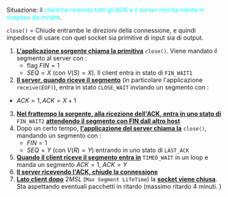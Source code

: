Situazione: il <span style=color:cyan>client ha ricevuto tutti gli ACK e il server non ha niente in sospeso da inviare</span>. 

 `close()` = Chiude entrambe le direzioni della connessione, e quindi impedisce di usare con quel socket sia primitive di input sia di output.


1. <b><u>L'applicazione sorgente chiama la primitiva</u></b> `close()`. Viene mandato il segmento al server con : 
   - flag $FIN=1$ 
   - $SEQ = X$ (con $V(S) = X$). 
   Il client entra in stato di `FIN_WAIT1 `
2. <b><u>Il server, quando riceve il segmento</u></b> (in particolare l'applicazione `receive(EOF)`), entra in stato `CLOSE_WAIT` inviando un segmento con :
  -  $ACK = 1, ACK=X+1$ 
3. <b><u>Nel frattempo la sorgente, alla ricezione dell'ACK, entra in uno stato di</u></b> `FIN_WAIT2` <b><u>attendendo il segmento con FIN dall altro host</u></b>
4. Dopo un certo tempo, <b><u>l'applicazione del server chiama la</u></b> `close()`, mandando un segmento con : 
   - $FIN = 1$ 
   - $SEQ=Y$ (con $V(R) = Y$) 
   entrando in uno stato di `LAST_ACK`
5. <b><u>Quando il client riceve il segmento entra in</u></b> `TIMED_WAIT` in un loop e manda un segmento $ACK = 1$, $ACK = Y$
2. <b><u>Il server ricevendo l'ACK, chiude la connessione</u></b> 
3. <b><u>Lato client dopo</u></b> $2MSL$ (`Max Segment LifeTime`) la <b><u>socket viene chiusa</u></b>.  Sta aspettando eventuali pacchetti in ritardo (massimo ritardo 4 minuti. )